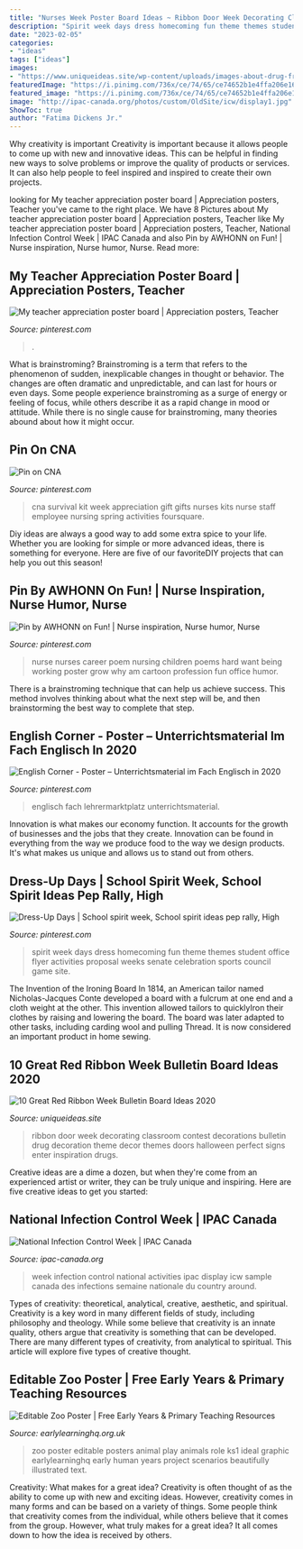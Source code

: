 ```yaml
---
title: "Nurses Week Poster Board Ideas ~ Ribbon Door Week Decorating Classroom Contest Decorations Bulletin Drug Decoration Theme Decor Themes Doors Halloween Perfect Signs Enter Inspiration Drugs"
description: "Spirit week days dress homecoming fun theme themes student office flyer activities proposal weeks senate celebration sports council game site"
date: "2023-02-05"
categories:
- "ideas"
tags: ["ideas"]
images:
- "https://www.uniqueideas.site/wp-content/uploads/images-about-drug-free-door-decoration-ideas-on-pinterest-red-ribbon-2.jpg"
featuredImage: "https://i.pinimg.com/736x/ce/74/65/ce74652b1e4ffa206e1612603e9e193e.jpg"
featured_image: "https://i.pinimg.com/736x/ce/74/65/ce74652b1e4ffa206e1612603e9e193e.jpg"
image: "http://ipac-canada.org/photos/custom/OldSite/icw/display1.jpg"
ShowToc: true
author: "Fatima Dickens Jr."
---
```



Why creativity is important
Creativity is important because it allows people to come up with new and innovative ideas. This can be helpful in finding new ways to solve problems or improve the quality of products or services. It can also help people to feel inspired and inspired to create their own projects.

	

		
looking for My teacher appreciation poster board | Appreciation posters, Teacher you've came to the right place. We have 8 Pictures about My teacher appreciation poster board | Appreciation posters, Teacher like My teacher appreciation poster board | Appreciation posters, Teacher, National Infection Control Week | IPAC Canada and also Pin by AWHONN on Fun! | Nurse inspiration, Nurse humor, Nurse. Read more:
		
    
## My Teacher Appreciation Poster Board | Appreciation Posters, Teacher

<img loading=lazy src="https://i.pinimg.com/originals/51/75/dd/5175dd6fd79b98b306f1dbe5ea5bf1d1.jpg" onerror="this.onerror=null;this.src='https://tse4.mm.bing.net/th?id=OIP.R6pjfwimwne2v7ipEHcDHQHaJ4&amp;pid=15.1';" alt="My teacher appreciation poster board | Appreciation posters, Teacher">

_Source: pinterest.com_

>. 

	

What is brainstroming?
Brainstroming is a term that refers to the phenomenon of sudden, inexplicable changes in thought or behavior. The changes are often dramatic and unpredictable, and can last for hours or even days. Some people experience brainstroming as a surge of energy or feeling of focus, while others describe it as a rapid change in mood or attitude. While there is no single cause for brainstroming, many theories abound about how it might occur.

    
## Pin On CNA

<img loading=lazy src="https://i.pinimg.com/736x/8c/80/e8/8c80e81f5b9f67dfd8002afac7ab6dea--nurses-week-activities-cna-week-gift-ideas.jpg" onerror="this.onerror=null;this.src='https://tse3.mm.bing.net/th?id=OIP.cZyqajTbjiRAV1S-kJdx5QHaNK&amp;pid=15.1';" alt="Pin on CNA">

_Source: pinterest.com_

>cna survival kit week appreciation gift gifts nurses kits nurse staff employee nursing spring activities foursquare. 

	

Diy ideas are always a good way to add some extra spice to your life. Whether you are looking for simple or more advanced ideas, there is something for everyone. Here are five of our favoriteDIY projects that can help you out this season!

    
## Pin By AWHONN On Fun! | Nurse Inspiration, Nurse Humor, Nurse

<img loading=lazy src="https://i.pinimg.com/736x/3d/0f/a0/3d0fa0f3859ffcf195492946910411f4--career-day-nurse-cakes.jpg" onerror="this.onerror=null;this.src='https://tse4.mm.bing.net/th?id=OIP.yZGEVosPPfC7QHqOYX9vWAAAAA&amp;pid=15.1';" alt="Pin by AWHONN on Fun! | Nurse inspiration, Nurse humor, Nurse">

_Source: pinterest.com_

>nurse nurses career poem nursing children poems hard want being working poster grow why am cartoon profession fun office humor. 

	

There is a brainstroming technique that can help us achieve success. This method involves thinking about what the next step will be, and then brainstorming the best way to complete that step.

    
## English Corner - Poster – Unterrichtsmaterial Im Fach Englisch In 2020

<img loading=lazy src="https://i.pinimg.com/736x/ce/74/65/ce74652b1e4ffa206e1612603e9e193e.jpg" onerror="this.onerror=null;this.src='https://tse3.mm.bing.net/th?id=OIP.hydb-tBQs6VzmyFoKQDVDgHaKX&amp;pid=15.1';" alt="English Corner - Poster – Unterrichtsmaterial im Fach Englisch in 2020">

_Source: pinterest.com_

>englisch fach lehrermarktplatz unterrichtsmaterial. 

	

Innovation is what makes our economy function. It accounts for the growth of businesses and the jobs that they create. Innovation can be found in everything from the way we produce food to the way we design products. It's what makes us unique and allows us to stand out from others.

    
## Dress-Up Days | School Spirit Week, School Spirit Ideas Pep Rally, High

<img loading=lazy src="https://i.pinimg.com/736x/19/60/c1/1960c1de6f25c208d448540917b390aa.jpg" onerror="this.onerror=null;this.src='https://tse1.mm.bing.net/th?id=OIP.JdbTvrxIFulWMw9Sqz2nFQHaLH&amp;pid=15.1';" alt="Dress-Up Days | School spirit week, School spirit ideas pep rally, High">

_Source: pinterest.com_

>spirit week days dress homecoming fun theme themes student office flyer activities proposal weeks senate celebration sports council game site. 

	

The Invention of the Ironing Board
In 1814, an American tailor named Nicholas-Jacques Conte developed a board with a fulcrum at one end and a cloth weight at the other. This invention allowed tailors to quicklyIron their clothes by raising and lowering the board. The board was later adapted to other tasks, including carding wool and pulling Thread. It is now considered an important product in home sewing.

    
## 10 Great Red Ribbon Week Bulletin Board Ideas 2020

<img loading=lazy src="https://www.uniqueideas.site/wp-content/uploads/images-about-drug-free-door-decoration-ideas-on-pinterest-red-ribbon-2.jpg" onerror="this.onerror=null;this.src='https://tse2.mm.bing.net/th?id=OIP.bjDyBXTEZ_7LznTDoL5q6wHaJ4&amp;pid=15.1';" alt="10 Great Red Ribbon Week Bulletin Board Ideas 2020">

_Source: uniqueideas.site_

>ribbon door week decorating classroom contest decorations bulletin drug decoration theme decor themes doors halloween perfect signs enter inspiration drugs. 

	

Creative ideas are a dime a dozen, but when they're come from an experienced artist or writer, they can be truly unique and inspiring. Here are five creative ideas to get you started: 

    
## National Infection Control Week | IPAC Canada

<img loading=lazy src="http://ipac-canada.org/photos/custom/OldSite/icw/display1.jpg" onerror="this.onerror=null;this.src='https://tse4.mm.bing.net/th?id=OIP.et07-xUuBR4y1jf-4kOedgHaEt&amp;pid=15.1';" alt="National Infection Control Week | IPAC Canada">

_Source: ipac-canada.org_

>week infection control national activities ipac display icw sample canada des infections semaine nationale du country around. 

	

Types of creativity: theoretical, analytical, creative, aesthetic, and spiritual.
Creativity is a key word in many different fields of study, including philosophy and theology. While some believe that creativity is an innate quality, others argue that creativity is something that can be developed. There are many different types of creativity, from analytical to spiritual. This article will explore five types of creative thought.

    
## Editable Zoo Poster | Free Early Years &amp; Primary Teaching Resources

<img loading=lazy src="http://www.earlylearninghq.org.uk/wp-content/uploads/2012/01/Zoo-poster-prev.jpg" onerror="this.onerror=null;this.src='https://tse2.mm.bing.net/th?id=OIP.1GX4rlwbxN7PM63cwy-niwAAAA&amp;pid=15.1';" alt="Editable Zoo Poster | Free Early Years &amp; Primary Teaching Resources">

_Source: earlylearninghq.org.uk_

>zoo poster editable posters animal play animals role ks1 ideal graphic earlylearninghq early human years project scenarios beautifully illustrated text. 

	

Creativity: What makes for a great idea?
Creativity is often thought of as the ability to come up with new and exciting ideas. However, creativity comes in many forms and can be based on a variety of things. Some people think that creativity comes from the individual, while others believe that it comes from the group. However, what truly makes for a great idea? It all comes down to how the idea is received by others.

